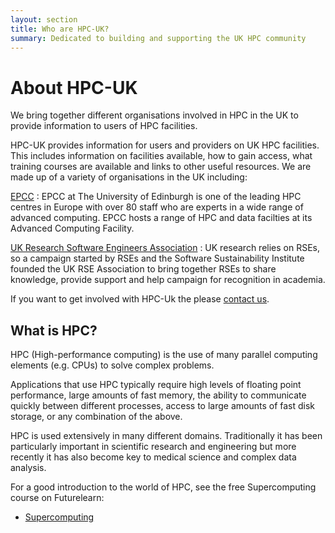 ```yaml
---
layout: section
title: Who are HPC-UK?
summary: Dedicated to building and supporting the UK HPC community
---
```


About HPC-UK
============

We bring together different organisations involved in HPC in the UK
to provide information to users of HPC facilities.

HPC-UK provides information for users and providers on UK HPC facilities.
This includes information on facilities available, how to gain access, what
training courses are available and links to other useful resources. We are
made up of a variety of organisations in the UK including:

[EPCC](http://www.epcc.ed.ac.uk)
: EPCC at The University of Edinburgh is one of the leading HPC centres
in Europe with over 80 staff who are experts in a wide range of 
advanced computing. EPCC hosts a range of HPC and data facilties at
its Advanced Computing Facility.

[UK Research Software Engineers Association](http://www.rse.ac.uk)
:  UK research relies on RSEs, so a campaign started by RSEs and the
Software Sustainability Institute founded the UK RSE Association to bring
together RSEs to share knowledge, provide support and help campaign for
recognition in academia.

If you want to get involved with HPC-Uk the please [contact us](../contact/).

What is HPC?
------------

HPC (High-performance computing) is the use of many parallel computing
elements (e.g. CPUs) to solve complex problems.

Applications that use HPC typically require high levels of
floating point performance, large amounts of fast memory, the ability
to communicate quickly between different processes, access to large
amounts of fast disk storage, or any combination of the above.

HPC is used extensively in many different domains. Traditionally it has
been particularly important in scientific research and engineering
but more recently it has also become key to medical science and
complex data analysis.

For a good introduction to the world of HPC, see the free Supercomputing
course on Futurelearn:

* [Supercomputing](https://www.futurelearn.com/courses/supercomputing)

